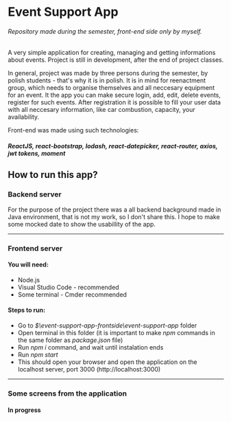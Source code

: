 # Event Support App
###### Repository made during the semester, front-end side only by myself.
A very simple application for creating, managing and getting informations about events.
Project is still in development, after the end of project classes.


In general, project was made by three persons during the semester, by polish students - that's why it is in polish. 
It is in mind for reenactment group, which needs to organise themselves and all neccesary equipment for an event. 
It the app you can make secure login, add, edit, delete events, register for such events. After registration it is possible to 
fill your user data with all neccesary information, like car combustion, capacity, your availability.

Front-end was made using such technologies:
##### ReactJS, react-bootstrap, lodash, react-datepicker, react-router, axios, jwt tokens, moment

## How to run this app?

### Backend server

For the purpose of the project there was a all backend background made in Java environment, that is not my work, so I don't share this. 
I hope to make some mocked date to show the usabillity of the app.

___

### Frontend server

#### You will need:
* Node.js
* Visual Studio Code - recommended
* Some terminal - Cmder recommended

#### Steps to run:
* Go to *$\event-support-app-frontside\event-support-app* folder
* Open terminal in this folder (it is important to make *npm* commands in the same folder as *package.json* file)
* Run *npm i* command, and wait until instalation ends
* Run *npm start*
* This should open your browser and open the application on the localhost server, port 3000 (http://localhost:3000)

___

### Some screens from the application

#### In progress

